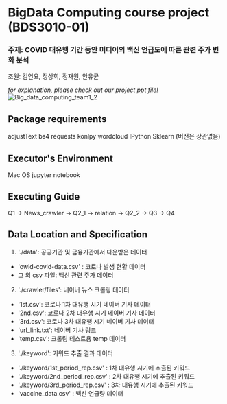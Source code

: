 # BigData Computing course project (BDS3010-01)
### 주제: COVID 대유행 기간 동안 미디어의 백신 언급도에 따른 관련 주가 변화 분석

조원: 김연요, 정상희, 정재원, 안유균

*for explanation, please check out our project ppt file!*
![Big_data_computing_team1_2](https://user-images.githubusercontent.com/80621384/141470050-9aee2ed5-634c-48b3-b520-b68b78a63c86.jpg)


## Package requirements
adjustText
bs4
requests
konlpy
wordcloud
IPython
Sklearn
(버전은 상관없음)



## Executor's Environment
Mac OS jupyter notebook



## Executing Guide
Q1 -> News_crawler -> Q2_1  -> relation -> Q2_2 -> Q3 -> Q4



## Data Location and Specification
1)  './data': 공공기관 및 금융기관에서 다운받은 데이터

- 'owid-covid-data.csv' : 코로나 발생 현황 데이터
- 그 외 csv 파일: 백신 관련 주가 데이터

2) './crawler/files': 네이버 뉴스 크롤링 데이터

- '1st.csv': 코로나 1차 대유행 시기 네이버 기사 데이터
- '2nd.csv':  코로나 2차 대유행 시기 네이버 기사 데이터
- '3rd.csv':  코로나 3차 대유행 시기 네이버 기사 데이터
- 'url_link.txt': 네이버 기사 링크
- 'temp.csv': 크롤링 테스트용 temp 데이터

3) './keyword': 키워드 추출 결과 데이터

- './keyword/1st_period_rep.csv' : 1차 대유행 시기에 추출된 키워드
- './keyword/2nd_period_rep.csv' : 2차 대유행 시기에 추출된 키워드
- './keyword/3rd_period_rep.csv' : 3차 대유행 시기에 추출된 키워드
- 'vaccine_data.csv' : 백신 언급량 데이터



